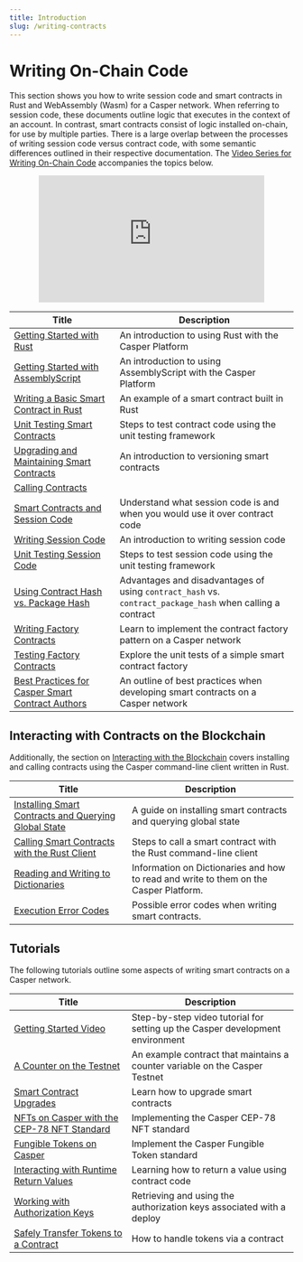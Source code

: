 ```yaml
---
title: Introduction
slug: /writing-contracts
---
```


# Writing On-Chain Code

This section shows you how to write session code and smart contracts in Rust and WebAssembly (Wasm) for a Casper network. When referring to session code, these documents outline logic that executes in the context of an account. In contrast, smart contracts consist of logic installed on-chain, for use by multiple parties. There is a large overlap between the processes of writing session code versus contract code, with some semantic differences outlined in their respective documentation. The [Video Series for Writing On-Chain Code](https://www.youtube.com/playlist?list=PL8oWxbJ-csEqi5FP87EJZViE2aLz6X1Mj) accompanies the topics below.

<p align="center">
<iframe width="400" height="225" src="https://www.youtube.com/embed?v=q5nW4MUT8q4&list=PL8oWxbJ-csEqi5FP87EJZViE2aLz6X1Mj&index=1" position="middle" frameborder="0" allow="accelerometer; clipboard-write; encrypted-media; gyroscope; picture-in-picture" allowfullscreen></iframe>
</p>

| Title                                       | Description                     |
| ------------------------------------------- | ------------------------------- |
|[Getting Started with Rust](./getting-started.md)| An introduction to using Rust with the Casper Platform|
|[Getting Started with AssemblyScript](./assembly-script.md) | An introduction to using AssemblyScript with the Casper Platform |
|[Writing a Basic Smart Contract in Rust](./simple-contract.md)   | An example of a smart contract built in Rust|
|[Unit Testing Smart Contracts](./testing-contracts.md)      | Steps to test contract code using the unit testing framework|
|[Upgrading and Maintaining Smart Contracts](./upgrading-contracts.md)| An introduction to versioning smart contracts|
|[Calling Contracts](./calling-contracts.md) |   |
|[Smart Contracts and Session Code](./contract-vs-session.md)       | Understand what session code is and when you would use it over contract code |
|[Writing Session Code](./writing-session-code.md)      | An introduction to writing session code|
|[Unit Testing Session Code](./testing-session-code.md)      | Steps to test session code using the unit testing framework|
|[Using Contract Hash vs. Package Hash](./contract-hash-vs-package-hash.md)| Advantages and disadvantages of using `contract_hash` vs. `contract_package_hash` when calling a contract|
|[Writing Factory Contracts](./contract-hash-vs-package-hash.md)| Learn to implement the contract factory pattern on a Casper network |
|[Testing Factory Contracts](./contract-hash-vs-package-hash.md)| Explore the unit tests of a simple smart contract factory |
|[Best Practices for Casper Smart Contract Authors](./best-practices.md)| An outline of best practices when developing smart contracts on a Casper network|

## Interacting with Contracts on the Blockchain

Additionally, the section on [Interacting with the Blockchain](../cli/index.md) covers installing and calling contracts using the Casper command-line client written in Rust.

| Title                                                       | Description                                                      |
| ----------------------------------------------------------- | ---------------------------------------------------------------- |
|[Installing Smart Contracts and Querying Global State](../cli/installing-contracts.md)| A guide on installing smart contracts and querying global state        |
|[Calling Smart Contracts with the Rust Client](../cli/calling-contracts.md)| Steps to call a smart contract with the Rust command-line client|
|[Reading and Writing to Dictionaries](../../concepts/dictionaries.md)| Information on Dictionaries and how to read and write to them on the Casper Platform.|
|[Execution Error Codes](../cli/execution-error-codes.md)|Possible error codes when writing smart contracts.|

## Tutorials

The following tutorials outline some aspects of writing smart contracts on a Casper network.

| Title                                                       | Description                                                      |
| ----------------------------------------------------------- | ---------------------------------------------------------------- |
|[Getting Started Video](../../resources/beginner/getting-started-tutorial.md) | Step-by-step video tutorial for setting up the Casper development environment |
|[A Counter on the Testnet](../../resources/beginner/counter-testnet/index.md)         | An example contract that maintains a counter variable on the Casper Testnet                   |
|[Smart Contract Upgrades](../../resources/beginner/upgrade-contract.md)               | Learn how to upgrade smart contracts                             |
|[NFTs on Casper with the CEP-78 NFT Standard](https://github.com/casper-ecosystem/cep-78-enhanced-nft/blob/dev/README.md) | Implementing the Casper CEP-78 NFT standard     |
|[Fungible Tokens on Casper](https://github.com/casper-ecosystem/cep18/blob/master/docs/full-tutorial.md)              | Implement the Casper Fungible Token standard                         |
|[Interacting with Runtime Return Values](../../resources/advanced/return-values-tutorial.md)| Learning how to return a value using contract code         |
|[Working with Authorization Keys](../../resources/advanced/list-auth-keys-tutorial.md)| Retrieving and using the authorization keys associated with a deploy         |
|[Safely Transfer Tokens to a Contract](../../resources/advanced/transfer-token-to-contract.md) | How to handle tokens via a contract                     |

